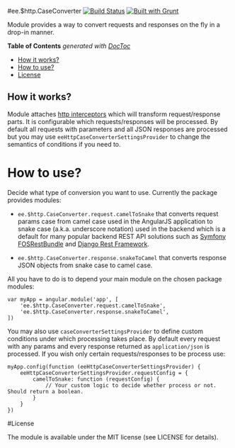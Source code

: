#ee.$http.CaseConverter [![Build Status](https://travis-ci.org/EE/angular-http-case-converter.png?branch=master)](https://travis-ci.org/EE/angular-http-case-converter) [![Built with Grunt](https://cdn.gruntjs.com/builtwith.png)](http://gruntjs.com/)

Module provides a way to convert requests and responses on the fly in a drop-in manner.

<!-- START doctoc generated TOC please keep comment here to allow auto update -->
<!-- DON'T EDIT THIS SECTION, INSTEAD RE-RUN doctoc TO UPDATE -->
**Table of Contents**  *generated with [DocToc](http://doctoc.herokuapp.com/)*

  - [How it works?](#how-it-works)
- [How to use?](#how-to-use)
- [License](#license)

<!-- END doctoc generated TOC please keep comment here to allow auto update -->

## How it works?

Module attaches [http interceptors](https://docs.angularjs.org/api/ng/service/$http#interceptors) which will transform 
request/response parts. It is configurable which requests/responses will be processed. By default all requests with 
parameters and all JSON responses are processed but you may use `eeHttpCaseConverterSettingsProvider` to change the 
semantics of conditions if you need to.

# How to use?

Decide what type of conversion you want to use. Currently the package provides modules:

- `ee.$http.CaseConverter.request.camelToSnake` that converts request params case from camel case used in the
  AngularJS application to snake case (a.k.a. underscore notation) used in the backend which is a default for many 
  popular backend REST API solutions such as [Symfony](http://symfony.com) 
  [FOSRestBundle](https://github.com/FriendsOfSymfony/FOSRestBundle) and 
  [Django Rest Framework](http://www.django-rest-framework.org/).
  
- `ee.$http.CaseConverter.response.snakeToCamel` that converts response JSON objects from snake case to camel case.

All you have to do is to depend your main module on the chosen package modules:

    var myApp = angular.module('app', [
        'ee.$http.CaseConverter.request.camelToSnake',
        'ee.$http.CaseConverter.response.snakeToCamel',
    ])

You may also use `caseConverterSettingsProvider` to define custom conditions under which processing takes place.
By default every request with any params and every response returned as `application/json` is processed.
If you wish only certain requests/responses to be process use:


    myApp.config(function (eeHttpCaseConverterSettingsProvider) {
        eeHttpCaseConverterSettingsProvider.requestConfig = {
            camelToSnake: function (requestConfig) {
                // Your custom logic to decide whether process or not. Should return a boolean.
            }
        }
    })


#License

The module is available under the MIT license (see LICENSE for details).
